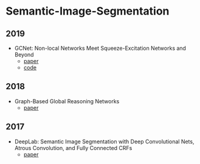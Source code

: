 # Semantic-Image-Segmentation
## 2019
* GCNet: Non-local Networks Meet Squeeze-Excitation Networks and Beyond
  + [paper](https://arxiv.org/abs/1904.11492?context=cs.LG)
  + [code](https://github.com/xvjiarui/GCNet)
## 2018
* Graph-Based Global Reasoning Networks
  + [paper](https://arxiv.org/pdf/1903.04025.pdf)

## 2017
* DeepLab: Semantic Image Segmentation with Deep Convolutional Nets, Atrous Convolution, and Fully Connected CRFs 
  + [paper](https://arxiv.org/abs/1606.00915)
